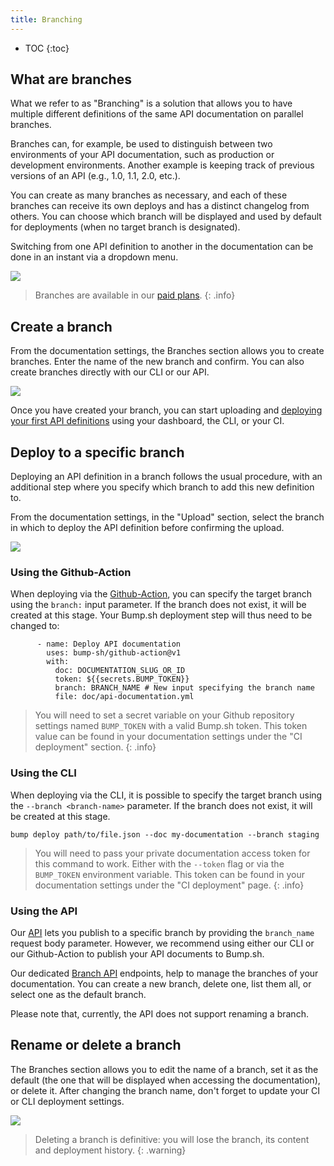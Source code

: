 ```yaml
---
title: Branching
---
```


- TOC
{:toc}

## What are branches

What we refer to as "Branching" is a solution that allows you to have multiple different definitions of the same API documentation on parallel branches.

Branches can, for example, be used to distinguish between two environments of your API documentation, such as production or development environments. Another example is keeping track of previous versions of an API (e.g., 1.0, 1.1, 2.0, etc.).

You can create as many branches as necessary, and each of these branches can receive its own deploys and has a distinct changelog from others. You can choose which branch will be displayed and used by default for deployments (when no target branch is designated).

Switching from one API definition to another in the documentation can be done in an instant via a dropdown menu.

![](/images/help/version-selector.png)

> Branches are available in our [paid plans](https://bump.sh/pricing/).
{: .info}

## Create a branch

From the documentation settings, the Branches section allows you to create branches. Enter the name of the new branch and confirm. You can also create branches directly with our CLI or our API.

![](/images/help/create-branch.png)

Once you have created your branch, you can start uploading and [deploying your first API definitions](/help/publish-documentation/deploy-and-release-management/) using your dashboard, the CLI, or your CI.

## Deploy to a specific branch

Deploying an API definition in a branch follows the usual procedure, with an additional step where you specify which branch to add this new definition to.

From the documentation settings, in the "Upload" section, select the branch in which to deploy the API definition before confirming the upload.

![](/images/help/upload-branch.png)

### Using the Github-Action

When deploying via the [Github-Action](/help/continuous-integration/github-actions/), you can specify the target branch using the `branch:` input parameter. If the branch does not exist, it will be created at this stage. Your Bump.sh deployment step will thus need to be changed to:

```
      - name: Deploy API documentation
        uses: bump-sh/github-action@v1
        with:
          doc: DOCUMENTATION_SLUG_OR_ID
          token: ${{secrets.BUMP_TOKEN}}
          branch: BRANCH_NAME # New input specifying the branch name
          file: doc/api-documentation.yml
```

> You will need to set a secret variable on your Github repository settings named `BUMP_TOKEN` with a valid Bump.sh token. This token value can be found in your documentation settings under the "CI deployment" section.
{: .info}

### Using the CLI

When deploying via the CLI, it is possible to specify the target branch using the `--branch <branch-name>` parameter. If the branch does not exist, it will be created at this stage.

```
bump deploy path/to/file.json --doc my-documentation --branch staging
```

> You will need to pass your private documentation access token for this command to work. Either with the `--token` flag or via the `BUMP_TOKEN` environment variable. This token can be found in your documentation settings under the "CI deployment" page.
{: .info}

### Using the API

Our [API](https://developers.bump.sh/operation/operation-post-versions) lets you publish to a specific branch by providing the `branch_name` request body parameter. However, we recommend using either our CLI or our Github-Action to publish your API documents to Bump.sh.

Our dedicated [Branch API](https://developers.bump.sh/group/endpoint-branches) endpoints, help to manage the branches of your documentation. You can create a new branch, delete one, list them all, or select one as the default branch.

Please note that, currently, the API does not support renaming a branch.

## Rename or delete a branch

The Branches section allows you to edit the name of a branch, set it as the default (the one that will be displayed when accessing the documentation), or delete it. After changing the branch name, don't forget to update your CI or CLI deployment settings.

![](/images/help/manage-branch.png)

> Deleting a branch is definitive: you will lose the branch, its content and deployment history.
{: .warning}
